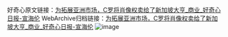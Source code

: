 好奇心原文链接：[为拓展亚洲市场，C罗将肖像权卖给了新加坡大亨_商业_好奇心日报-宣海伦](https://www.qdaily.com/articles/11422.html)
WebArchive归档链接：[为拓展亚洲市场，C罗将肖像权卖给了新加坡大亨_商业_好奇心日报-宣海伦](http://web.archive.org/web/20161111171723/http://www.qdaily.com:80/articles/11422.html)
![image](http://ww3.sinaimg.cn/large/007d5XDply1g3whhf7e8xj30u05844qp)